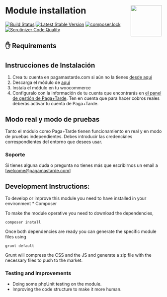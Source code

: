# Module installation <img src="https://pagamastarde.com/img/icons/logo.svg" width="100" align="right">

[![Build Status](https://travis-ci.org/PagaMasTarde/WooCommerce.svg?branch=master)](https://travis-ci.org/PagaMasTarde/WooCommerce)
[![Latest Stable Version](https://poser.pugx.org/pagamastarde/woocommerce/v/stable)](https://packagist.org/packages/pagamastarde/woocommerce)
[![composer.lock](https://poser.pugx.org/pagamastarde/woocommerce/composerlock)](https://packagist.org/packages/pagamastarde/woocommerce)
[![Scrutinizer Code Quality](https://scrutinizer-ci.com/g/PagaMasTarde/woocommerce/badges/quality-score.png?b=master)](https://scrutinizer-ci.com/g/PagaMasTarde/woocommerce/?branch=master)

## :hand: Requirements


## Instrucciones de Instalación
1. Crea tu cuenta en pagamastarde.com si aún no la tienes [desde aquí](https://bo.pagamastarde.com/users/sign_up)
2. Descarga el módulo de [aquí](https://github.com/pagamastarde/woocommerce/releases/latest)
3. Instala el módulo en tu woocommerce
4. Configuralo con la información de tu cuenta que encontrarás en [el panel de gestión de Paga+Tarde](https://bo.pagamastarde.com/shop). Ten en cuenta que para hacer cobros reales deberás activar tu cuenta de Paga+Tarde.

## Modo real y modo de pruebas

Tanto el módulo como Paga+Tarde tienen funcionamiento en real y en modo de pruebas independientes. Debes introducir las credenciales correspondientes del entorno que desees usar.

### Soporte

Si tienes alguna duda o pregunta no tienes más que escribirnos un email a [welcome@pagamastarde.com]

## Development Instructions:

To develop or improve this module you need to have installed in your environment
    * Composer
    
To make the module operative you need to download the dependencies, 

    composer install
    
Once both dependencies are ready you can generate the specific module files using

    grunt default
    
Grunt will compress the CSS and the JS and generate a zip file with the necessary files to push
to the market.

### Testing and Improvements

* Doing some phpUnit testing on the module.
* Improving the code structure to make it more human.
